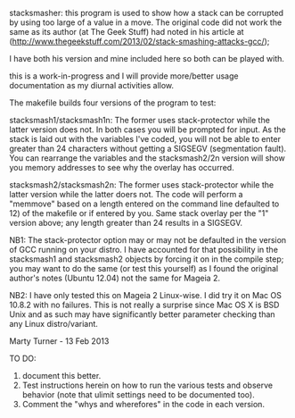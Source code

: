 
stacksmasher: this program is used to show how a stack can be corrupted by using too
large of a value in a move. The original code did not work the same as its author 
(at The Geek Stuff) had noted in his article at
(http://www.thegeekstuff.com/2013/02/stack-smashing-attacks-gcc/);

I have both his version and mine included here so both can be played with.

this is a work-in-progress and I will provide more/better usage documentation as my
diurnal activities allow.

The makefile builds four versions of the program to test:

stacksmash1/stacksmash1n: The former uses stack-protector while the latter version 
                          does not. In both cases you will be prompted for input.
                          As the stack is laid out with the variables I've coded,
                          you will not be able to enter greater than 24 characters
                          without getting a SIGSEGV (segmentation fault). You can
                          rearrange the variables and the stacksmash2/2n version
                          will show you memory addresses to see why the overlay
                          has occurred.

stacksmash2/stacksmash2n: The former uses stack-protector while the latter version
                          while the latter doers not. The code will perform a 
                          "memmove" based on a length entered on the command line
                          defaulted to 12) of the makefile or if entered by you.
                          Same stack overlay per the "1" version above; any length
                          greater than 24 results in a SIGSEGV.

NB1: The stack-protector option may or may not be defaulted in the version of GCC
     running on your distro. I have accounted for that possibility in the 
     stacksmash1 and stacksmash2 objects by forcing it on in the compile step; you
     may want to do the same (or test this yourself) as I found the original 
     author's notes (Ubuntu 12.04) not the same for Mageia 2.

NB2: I have only tested this on Mageia 2 Linux-wise. I did try it on Mac OS 10.8.2
     with no failures. This is not really a surprise since Mac OS X is BSD Unix 
     and as such may have significantly better parameter checking than any Linux
     distro/variant.

Marty Turner - 13 Feb 2013


TO DO:

1. document this better.
2. Test instructions herein on how to run the various tests and observe behavior 
   (note that ulimit settings need to be documented too).
3. Comment the "whys and wherefores" in the code in each version.



